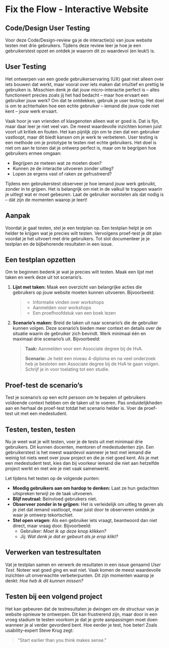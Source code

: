 # Fix the Flow - Interactive Website  

## Code/Design User Testing  
Voor deze Code/Design-review ga je de interactie(s) van jouw website testen met drie gebruikers. Tijdens deze review leer je hoe je een gebruikerstest opzet en ontdek je waarom dit zo waardevol (en leuk!) is.  

## User Testing  
Het ontwerpen van een goede gebruikerservaring (UX) gaat niet alleen over iets bouwen dat werkt, maar vooral over iets maken dat intuïtief en prettig te gebruiken is. Misschien denk je dat jouw micro-interactie perfect is – alles functioneert precies zoals jij het had bedacht – maar hoe ervaart een gebruiker jouw werk? Om dat te ontdekken, gebruik je user testing. Het doel is om te achterhalen hoe een echte gebruiker – iemand die jouw code niet kent – jouw werk ervaart.  

Vaak hoor je van vrienden of klasgenoten alleen wat er goed is. Dat is fijn, maar daar leer je niet veel van. De meest waardevolle inzichten komen juist voort uit kritiek en fouten. Het kan pijnlijk zijn om te zien dat een gebruiker vastloopt, maar dit biedt kansen om je werk te verbeteren. User testing is een methode om je prototype te testen met echte gebruikers. Het doel is niet om aan te tonen dat je ontwerp perfect is, maar om te begrijpen hoe gebruikers ermee omgaan:  

- Begrijpen ze meteen wat ze moeten doen?  
- Kunnen ze de interactie uitvoeren zonder uitleg?  
- Lopen ze ergens vast of raken ze gefrustreerd?  

Tijdens een gebruikerstest observeer je hoe iemand jouw werk gebruikt, zonder in te grijpen. Het is belangrijk om niet in de valkuil te trappen waarin je uitlegt wat er moet gebeuren. Laat de gebruiker worstelen als dat nodig is – dát zijn de momenten waarop je leert!  

## Aanpak  
Voordat je gaat testen, stel je een testplan op. Een testplan helpt je om helder te krijgen wat je precies wilt testen. Vervolgens proef-test je dit plan voordat je het uitvoert met drie gebruikers. Tot slot documenteer je je testplan en de bijbehorende resultaten in een issue.  

## Een testplan opzetten  
Om te beginnen bedenk je wat je precies wilt testen. Maak een lijst met taken en werk deze uit tot scenario’s.  

1. **Lijst met taken:** Maak een overzicht van belangrijke acties die gebruikers op jouw website moeten kunnen uitvoeren. Bijvoorbeeld:  
   > - Informatie vinden over workshops  
   > - Aanmelden voor workshops  
   > - Een proefhoofdstuk van een boek lezen  

2. **Scenario’s maken:** Breid de taken uit naar scenario’s die de gebruiker kunnen volgen. Deze scenario’s bieden meer context en details over de situatie waarin de gebruiker zich bevindt. Werk minimaal één en maximaal drie scenario’s uit. Bijvoorbeeld:  

   > **Taak:** Aanmelden voor een Associate degree bij de HvA.  
   >  
   > **Scenario:** Je hebt een niveau 4-diploma en na veel onderzoek heb je besloten een Associate degree bij de HvA te gaan volgen. Schrijf je in voor toelating tot een studie.  

## Proef-test de scenario’s  
Test je scenario’s op een echt persoon om te bepalen of gebruikers voldoende context hebben om de taken uit te voeren. Pas onduidelijkheden aan en herhaal de proef-test totdat het scenario helder is. Voer de proef-test uit met een medestudent.  

## Testen, testen, testen  
Nu je weet wat je wilt testen, voer je de tests uit met minimaal drie gebruikers. Dit kunnen docenten, mentoren of medestudenten zijn. Een gebruikerstest is het meest waardevol wanneer je test met iemand die weinig tot niets weet over jouw project en die je niet goed kent. Als je met een medestudent test, kies dan bij voorkeur iemand die niet aan hetzelfde project werkt en met wie je niet vaak samenwerkt.

Let tijdens het testen op de volgende punten:  
- **Moedig gebruikers aan om hardop te denken:** Laat ze hun gedachten uitspreken terwijl ze de taak uitvoeren.  
- **Blijf neutraal:** Beïnvloed gebruikers niet.  
- **Observeer zonder in te grijpen:** Het is verleidelijk om uitleg te geven als je ziet dat iemand vastloopt, maar juist door te observeren ontdek je waar je ontwerp tekortschiet.  
- **Stel open vragen:** Als een gebruiker iets vraagt, beantwoord dan niet direct, maar vraag door. Bijvoorbeeld:  
  - Gebruiker: *Moet ik op deze knop klikken?*  
  - Jij: *Wat denk je dat er gebeurt als je erop klikt?*  

## Verwerken van testresultaten  
Vat je testplan samen en verwerk de resultaten in een issue genaamd *User Test*. Noteer wat goed ging en wat niet. Vaak komen de meest waardevolle inzichten uit onverwachte verbeterpunten. Dit zijn momenten waarop je denkt: *Hoe heb ik dit kunnen missen?*  

## Testen bij een volgend project  
Het kan gebeuren dat de testresultaten je dwingen om de structuur van je website opnieuw te ontwerpen. Dit kan frustrerend zijn, maar door in een vroeg stadium te testen voorkom je dat je grote aanpassingen moet doen wanneer je al verder gevorderd bent. Hoe eerder je test, hoe beter! Zoals usability-expert Steve Krug zegt:  

> "Start earlier than you think makes sense."
